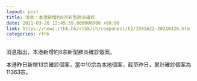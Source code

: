 ```yaml
---
layout: post
title: 消息：本港新增約8宗新型肺炎確診
date: 2021-03-20 12:45:59.000000000 +08:00
link: https://news.rthk.hk/rthk/ch/component/k2/1581622-20210320.htm
categories: rthk
---
```


消息指出，本港新增約8宗新型肺炎確診個案。

本港昨日新增13宗確診個案，當中10宗為本地個案，截至昨日，累計確診個案為11363宗。
